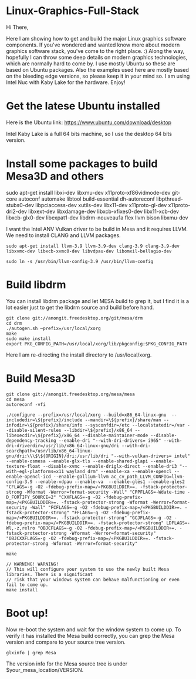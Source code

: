 # Linux-Graphics-Full-Stack

Hi There, 

Here I am showing how to get and build the major Linux graphics software components. If you've wondered and wanted know more about modern graphics software stack, you've come to the right place. :) Along the way, hopefully I can throw some deep details on modern graphics technologies, which are normally hard to come by.  I use mostly Ubuntu so these are based on Ubuntu packages. Also the examples used here are mostly based on the bleeding edge versions, so please keep it in your mind so. I am using Intel Nuc with Kaby Lake for the hardware. Enjoy!



# Get the latese Ubuntu installed
Here is the Ubuntu link: https://www.ubuntu.com/download/desktop

Intel Kaby Lake is a full 64 bits machine, so I use the desktop 64 bits version.

# Install some packages to build Mesa3D and others
sudo apt-get install libxi-dev libxmu-dev x11proto-xf86vidmode-dev git-core autoconf automake libtool build-essential dh-autoreconf libpthread-stubs0-dev libpciaccess-dev xutils-dev libx11-dev x11proto-gl-dev x11proto-dri2-dev libxext-dev libxdamage-dev libxcb-xfixes0-dev libx11-xcb-dev libxcb-glx0-dev libexpat1-dev libdrm-nouveau1a flex llvm bison libxmu-dev

I want the Intel ANV Vulkan driver to be build in Mesa and it requires LLVM. We need to install CLANG and LLVM packages.

```
sudo apt-get install llvm-3.9 llvm-3.9-dev clang-3.9 clang-3.9-dev libxvmc-dev libxcb-xvmc0-dev libvdpau-dev libomxil-bellagio-dev

sudo ln -s /usr/bin/llvm-config-3.9 /usr/bin/llvm-config
```

# Build libdrm
You can install libdrm package and let MESA build to grep it, but I find it is a lot easier just to get the libdrm source and build before hand.
```
git clone git://anongit.freedesktop.org/git/mesa/drm
cd drm
./autogen.sh –prefix=/usr/local/xorg
make
sudo make install
export PKG_CONFIG_PATH=/usr/local/xorg/lib/pkgconfig:$PKG_CONFIG_PATH
```

Here I am re-directing the install directory to /usr/local/xorg.

# Build Mesa3D

```
git clone git://anongit.freedesktop.org/mesa/mesa
cd mesa
autoreconf -vfi

./configure --prefix=/usr/local/xorg --build=x86_64-linux-gnu  --includedir=\${prefix}/include --mandir=\${prefix}/share/man --infodir=\${prefix}/share/info --sysconfdir=/etc --localstatedir=/var --disable-silent-rules --libdir=\${prefix}/x86_64 --libexecdir=\${prefix}/x86_64 --disable-maintainer-mode --disable-dependency-tracking --enable-dri "--with-dri-drivers= i965" --with-dri-driverdir=/usr/lib/x86_64-linux-gnu/dri --with-dri-searchpath=/usr/lib/x86_64-linux-gnu/dri:\\\$\${ORIGIN}/dri:/usr/lib/dri "--with-vulkan-drivers= intel" --enable-osmesa --enable-glx-tls --enable-shared-glapi --enable-texture-float --disable-xvmc --enable-driglx-direct --enable-dri3 "--with-egl-platforms=x11 wayland drm" --enable-xa --enable-opencl --enable-opencl-icd --enable-gallium-llvm ac_cv_path_LLVM_CONFIG=llvm-config-3.9 --enable-vdpau --enable-va  --enable-gles1 --enable-gles2 "CFLAGS=-g -O2 -fdebug-prefix-map=/«PKGBUILDDIR»=. -fstack-protector-strong -Wformat -Werror=format-security -Wall" "CPPFLAGS=-Wdate-time -D_FORTIFY_SOURCE=2" "CXXFLAGS=-g -O2 -fdebug-prefix-map=/«PKGBUILDDIR»=. -fstack-protector-strong -Wformat -Werror=format-security -Wall" "FCFLAGS=-g -O2 -fdebug-prefix-map=/«PKGBUILDDIR»=. -fstack-protector-strong" "FFLAGS=-g -O2 -fdebug-prefix-map=/«PKGBUILDDIR»=. -fstack-protector-strong" "GCJFLAGS=-g -O2 -fdebug-prefix-map=/«PKGBUILDDIR»=. -fstack-protector-strong" LDFLAGS=-Wl,-z,relro "OBJCFLAGS=-g -O2 -fdebug-prefix-map=/«PKGBUILDDIR»=. -fstack-protector-strong -Wformat -Werror=format-security" "OBJCXXFLAGS=-g -O2 -fdebug-prefix-map=/«PKGBUILDDIR»=. -fstack-protector-strong -Wformat -Werror=format-security"

make

// WARNING! WARNING!
// This will configure your system to use the newly built Mesa libraries. There is a significant
// risk that your windows system can behave malfunctioning or even fail to come up.
make install
```
# Boot up!
Now re-boot the system and wait for the window system to come up. To verify it has installed the Mesa build correctly, you can grep the Mesa version and compare to your source tree version.
```
glxinfo | grep Mesa
```
The version info for the Mesa source tree is under $your_mesa_location/VERSION. 
